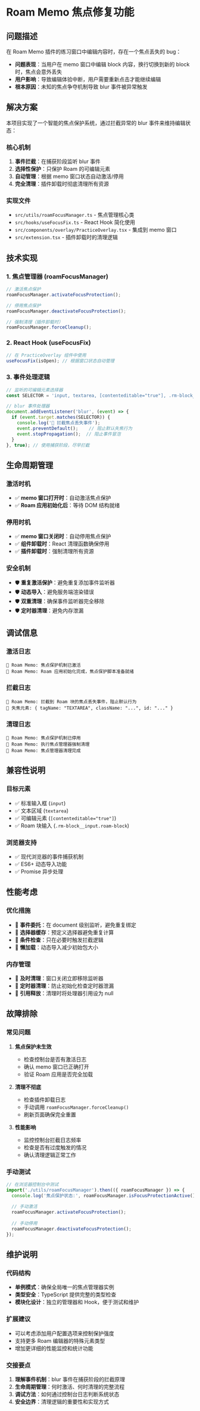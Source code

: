 # Roam Memo 焦点修复功能

## 问题描述

在 Roam Memo 插件的练习窗口中编辑内容时，存在一个焦点丢失的 bug：

- **问题表现**：当用户在 memo 窗口中编辑 block 内容，换行切换到新的 block 时，焦点会意外丢失
- **用户影响**：导致编辑体验中断，用户需要重新点击才能继续编辑
- **根本原因**：未知的焦点争夺机制导致 blur 事件被异常触发

## 解决方案

本项目实现了一个智能的焦点保护系统，通过拦截异常的 blur 事件来维持编辑状态：

### 核心机制

1. **事件拦截**：在捕获阶段监听 blur 事件
2. **选择性保护**：只保护 Roam 的可编辑元素
3. **自动管理**：根据 memo 窗口状态自动激活/停用
4. **完全清理**：插件卸载时彻底清理所有资源

### 实现文件

- `src/utils/roamFocusManager.ts` - 焦点管理核心类
- `src/hooks/useFocusFix.ts` - React Hook 简化使用
- `src/components/overlay/PracticeOverlay.tsx` - 集成到 memo 窗口
- `src/extension.tsx` - 插件卸载时的清理逻辑

## 技术实现

### 1. 焦点管理器 (roamFocusManager)

```typescript
// 激活焦点保护
roamFocusManager.activateFocusProtection();

// 停用焦点保护
roamFocusManager.deactivateFocusProtection();

// 强制清理（插件卸载时）
roamFocusManager.forceCleanup();
```

### 2. React Hook (useFocusFix)

```typescript
// 在 PracticeOverlay 组件中使用
useFocusFix(isOpen); // 根据窗口状态自动管理
```

### 3. 事件处理逻辑

```typescript
// 监听的可编辑元素选择器
const SELECTOR = 'input, textarea, [contenteditable="true"], .rm-block__input.roam-block';

// blur 事件处理器
document.addEventListener('blur', (event) => {
  if (event.target.matches(SELECTOR)) {
    console.log('🎯 拦截焦点丢失事件');
    event.preventDefault();    // 阻止默认失焦行为
    event.stopPropagation();  // 阻止事件冒泡
  }
}, true); // 使用捕获阶段，尽早拦截
```

## 生命周期管理

### 激活时机
- ✅ **memo 窗口打开时**：自动激活焦点保护
- ✅ **Roam 应用初始化后**：等待 DOM 结构就绪

### 停用时机
- ✅ **memo 窗口关闭时**：自动停用焦点保护
- ✅ **组件卸载时**：React 清理函数确保停用
- ✅ **插件卸载时**：强制清理所有资源

### 安全机制
- 🛡️ **重复激活保护**：避免重复添加事件监听器
- 🛡️ **动态导入**：避免服务端渲染错误
- 🛡️ **双重清理**：确保事件监听器完全移除
- 🛡️ **定时器清理**：避免内存泄漏

## 调试信息

### 激活日志
```
🎯 Roam Memo: 焦点保护机制已激活
🎯 Roam Memo: Roam 应用初始化完成，焦点保护脚本准备就绪
```

### 拦截日志
```
🎯 Roam Memo: 拦截到 Roam 块的焦点丢失事件，阻止默认行为
🎯 失焦元素: { tagName: "TEXTAREA", className: "...", id: "..." }
```

### 清理日志
```
🎯 Roam Memo: 焦点保护机制已停用
🎯 Roam Memo: 执行焦点管理器强制清理
🎯 Roam Memo: 焦点管理器清理完成
```

## 兼容性说明

### 目标元素
- ✅ 标准输入框 (`input`)
- ✅ 文本区域 (`textarea`) 
- ✅ 可编辑元素 (`[contenteditable="true"]`)
- ✅ Roam 块输入 (`.rm-block__input.roam-block`)

### 浏览器支持
- ✅ 现代浏览器的事件捕获机制
- ✅ ES6+ 动态导入功能
- ✅ Promise 异步处理

## 性能考虑

### 优化措施
- 🚀 **事件委托**：在 document 级别监听，避免重复绑定
- 🚀 **选择器缓存**：预定义选择器避免重复计算
- 🚀 **条件检查**：只在必要时触发拦截逻辑
- 🚀 **懒加载**：动态导入减少初始包大小

### 内存管理
- 🧹 **及时清理**：窗口关闭立即移除监听器
- 🧹 **定时器清理**：防止初始化检查定时器泄漏
- 🧹 **引用释放**：清理时将处理器引用设为 null

## 故障排除

### 常见问题

1. **焦点保护未生效**
   - 检查控制台是否有激活日志
   - 确认 memo 窗口已正确打开
   - 验证 Roam 应用是否完全加载

2. **清理不彻底**
   - 检查插件卸载日志
   - 手动调用 `roamFocusManager.forceCleanup()`
   - 刷新页面确保完全重置

3. **性能影响**
   - 监控控制台拦截日志频率
   - 检查是否有过度触发的情况
   - 确认清理逻辑正常工作

### 手动测试

```javascript
// 在浏览器控制台中测试
import('./utils/roamFocusManager').then(({ roamFocusManager }) => {
  console.log('焦点保护状态:', roamFocusManager.isFocusProtectionActive());
  
  // 手动激活
  roamFocusManager.activateFocusProtection();
  
  // 手动停用
  roamFocusManager.deactivateFocusProtection();
});
```

## 维护说明

### 代码结构
- **单例模式**：确保全局唯一的焦点管理器实例
- **类型安全**：TypeScript 提供完整的类型检查
- **模块化设计**：独立的管理器和 Hook，便于测试和维护

### 扩展建议
- 可以考虑添加用户配置选项来控制保护强度
- 支持更多 Roam 编辑器的特殊元素类型
- 增加更详细的性能监控和统计功能

### 交接要点
1. **理解事件机制**：blur 事件在捕获阶段的拦截原理
2. **生命周期管理**：何时激活、何时清理的完整流程
3. **调试方法**：如何通过控制台日志判断系统状态
4. **安全边界**：清理逻辑的重要性和实现方式 